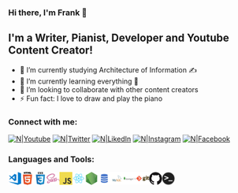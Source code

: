 ### Hi there, I'm Frank 👋

## I'm a Writer, Pianist, Developer and Youtube Content Creator!
- 🔭 I’m currently studying Architecture of Information ✍
- 🌱 I’m currently learning everything 🤣
- 👯 I’m looking to collaborate with other content creators
- ⚡ Fun fact: I love to draw and play the piano

### Connect with me:

[![N|Youtube](https://cdn.jsdelivr.net/npm/simple-icons@v3/icons/youtube.svg)](https://www.youtube.com/FrankYupanquiAllcca)
[![N|Twitter](https://cdn.jsdelivr.net/npm/simple-icons@v3/icons/twitter.svg)](https://twitter.com/fyupanquia)
[![N|LikedIn](https://cdn.jsdelivr.net/npm/simple-icons@v3/icons/linkedin.svg)](https://www.linkedin.com/in/fyupanquia)
[![N|Instagram](https://cdn.jsdelivr.net/npm/simple-icons@v3/icons/instagram.svg)](https://www.instagram.com/fyupanquia)
[![N|Facebook](https://cdn.jsdelivr.net/npm/simple-icons@v3/icons/facebook.svg)](https://www.facebook.com/wyupanquia)

### Languages and Tools:

[<img align="left" alt="Visual Studio Code" width="26px" src="https://raw.githubusercontent.com/fyupanquia/fyupanquia/master/icons/visual-studio-code.png" />](https://www.youtube.com/watch?v=HEQ8x5fAdJE&list=UUWAAUV5pt7h-tXimIXF_7KQ)
[<img align="left" alt="HTML5" width="26px" src="https://raw.githubusercontent.com/fyupanquia/fyupanquia/master/icons/html.png" />](https://www.youtube.com/watch?v=HEQ8x5fAdJE&list=UUWAAUV5pt7h-tXimIXF_7KQ)
[<img align="left" alt="CSS3" width="26px" src="https://raw.githubusercontent.com/fyupanquia/fyupanquia/master/icons/css.png" />](https://www.youtube.com/watch?v=HEQ8x5fAdJE&list=UUWAAUV5pt7h-tXimIXF_7KQ)
[<img align="left" alt="Sass" width="26px" src="https://raw.githubusercontent.com/fyupanquia/fyupanquia/master/icons/sass.png" />](https://www.youtube.com/watch?v=HEQ8x5fAdJE&list=UUWAAUV5pt7h-tXimIXF_7KQ)
[<img align="left" alt="JavaScript" width="26px" src="https://raw.githubusercontent.com/fyupanquia/fyupanquia/master/icons/javascript.png" />](https://www.youtube.com/watch?v=HEQ8x5fAdJE&list=UUWAAUV5pt7h-tXimIXF_7KQ)
[<img align="left" alt="React" width="26px" src="https://raw.githubusercontent.com/fyupanquia/fyupanquia/master/icons/react.png" />](https://www.youtube.com/watch?v=HEQ8x5fAdJE&list=UUWAAUV5pt7h-tXimIXF_7KQ)
[<img align="left" alt="Node.js" width="26px" src="https://raw.githubusercontent.com/fyupanquia/fyupanquia/master/icons/nodejs.png" />](https://www.youtube.com/watch?v=HEQ8x5fAdJE&list=UUWAAUV5pt7h-tXimIXF_7KQ)
[<img align="left" alt="SQL" width="26px" src="https://raw.githubusercontent.com/fyupanquia/fyupanquia/master/icons/sql.png" />](https://www.youtube.com/watch?v=HEQ8x5fAdJE&list=UUWAAUV5pt7h-tXimIXF_7KQ)
[<img align="left" alt="MySQL" width="26px" src="https://raw.githubusercontent.com/fyupanquia/fyupanquia/master/icons/mysql.png" />](https://www.youtube.com/watch?v=HEQ8x5fAdJE&list=UUWAAUV5pt7h-tXimIXF_7KQ)
[<img align="left" alt="MongoDB" width="26px" src="https://raw.githubusercontent.com/fyupanquia/fyupanquia/master/icons/mongodb.png" />](https://www.youtube.com/watch?v=HEQ8x5fAdJE&list=UUWAAUV5pt7h-tXimIXF_7KQ)
[<img align="left" alt="Git" width="26px" src="https://raw.githubusercontent.com/fyupanquia/fyupanquia/master/icons/git.png" />](https://www.youtube.com/watch?v=HEQ8x5fAdJE&list=UUWAAUV5pt7h-tXimIXF_7KQ)
[<img align="left" alt="GitHub" width="26px" src="https://raw.githubusercontent.com/fyupanquia/fyupanquia/master/icons/github.png" />](https://www.youtube.com/watch?v=HEQ8x5fAdJE&list=UUWAAUV5pt7h-tXimIXF_7KQ)
[<img align="left" alt="HTML5" width="26px" src="https://raw.githubusercontent.com/fyupanquia/fyupanquia/master/icons/terminal.png" />](https://www.youtube.com/watch?v=HEQ8x5fAdJE&list=UUWAAUV5pt7h-tXimIXF_7KQ)